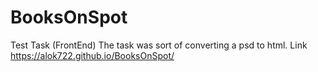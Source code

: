 # BooksOnSpot
Test Task (FrontEnd)
The task was sort of converting a psd to html.
Link
  https://alok722.github.io/BooksOnSpot/
